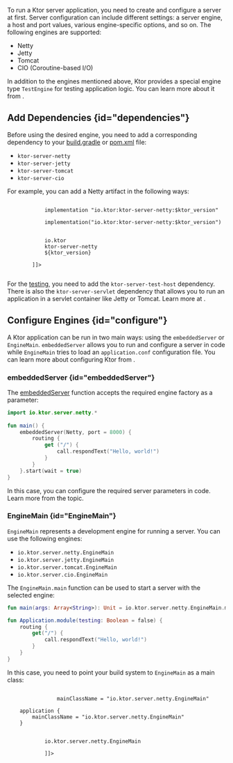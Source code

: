 [//]: # (title: Engines)

To run a Ktor server application, you need to create and configure a server at first.
Server configuration can include different settings: a server engine, a host and port values, various engine-specific options, and so on. The following engines are supported:
- Netty
- Jetty
- Tomcat
- CIO (Coroutine-based I/O)

In addition to the engines mentioned above, Ktor provides a special engine type `TestEngine` for testing application logic. You can learn more about it from [](Testing.md).

## Add Dependencies {id="dependencies"}
Before using the desired engine, you need to add a corresponding dependency to your [build.gradle](Gradle.md) or [pom.xml](Maven.md) file:
* `ktor-server-netty`
* `ktor-server-jetty`
* `ktor-server-tomcat`
* `ktor-server-cio`

For example, you can add a Netty artifact in the following ways:

<tabs>
    <tab title="Gradle (Groovy)">
        <code style="block" lang="Groovy" title="Sample">
            implementation "io.ktor:ktor-server-netty:$ktor_version"
        </code>
    </tab>
    <tab title="Gradle (Kotlin)">
        <code style="block" lang="Kotlin" title="Sample">
            implementation("io.ktor:ktor-server-netty:$ktor_version")
        </code>
    </tab>
    <tab title="Maven">
        <code style="block" lang="XML" title="Sample">
        <![CDATA[
        <dependency>
            <groupId>io.ktor</groupId>
            <artifactId>ktor-server-netty</artifactId>
            <version>${ktor_version}</version>
        </dependency>
        ]]>
        </code>
   </tab>
</tabs>


For the [testing](Testing.md), you need to add the `ktor-server-test-host` dependency. 
There is also the `ktor-server-servlet` dependency that allows you to run an application in a servlet container like Jetty or Tomcat. Learn more at [](containers.md).


## Configure Engines {id="configure"}
A Ktor application can be run in two main ways: using the `embeddedServer` or `EngineMain`. `embeddedServer` allows you to run and configure a server in code while `EngineMain` tries to load an `application.conf` configuration file. You can learn more about configuring Ktor from [](Configurations.md).

### embeddedServer {id="embeddedServer"}
The [embeddedServer](https://api.ktor.io/%ktor_version%/io.ktor.server.engine/embedded-server.html) function accepts the required engine factory as a parameter:
```kotlin
import io.ktor.server.netty.*
    
fun main() {
    embeddedServer(Netty, port = 8000) {
        routing {
            get ("/") {
                call.respondText("Hello, world!")
            }
        }
    }.start(wait = true)
}
```
In this case, you can configure the required server parameters in code. Learn more from the [](Configurations.md) topic.

### EngineMain {id="EngineMain"}
`EngineMain` represents a development engine for running a server. You can use the following engines:
* `io.ktor.server.netty.EngineMain`
* `io.ktor.server.jetty.EngineMain`
* `io.ktor.server.tomcat.EngineMain`
* `io.ktor.server.cio.EngineMain`

The `EngineMain.main` function can be used to start a server with the selected engine:
```kotlin
fun main(args: Array<String>): Unit = io.ktor.server.netty.EngineMain.main(args)

fun Application.module(testing: Boolean = false) {
    routing {
        get("/") {
            call.respondText("Hello, world!")
        }
    }
}
```

In this case, you need to point your build system to `EngineMain` as a main class:

<tabs>
        <tab title="Gradle (Groovy)">
            <code style="block" lang="Groovy" title="Sample">
                mainClassName = "io.ktor.server.netty.EngineMain"
            </code>
        </tab>
        <tab title="Gradle (Kotlin)">
            <code style="block" lang="Kotlin" title="Sample">
    application {
        mainClassName = "io.ktor.server.netty.EngineMain"
    }
            </code>
        </tab>
        <tab title="Maven">
            <code style="block" lang="XML" title="Sample">
            <![CDATA[
        <properties>
            <main.class>io.ktor.server.netty.EngineMain</main.class>
        </properties>
            ]]>
            </code>
       </tab>
</tabs>





